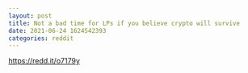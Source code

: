 ```yaml
--- 
layout: post 
title: Not a bad time for LPs if you believe crypto will survive 
date: 2021-06-24 1624542393 
categories: reddit 
--- 
```

https://redd.it/o7179y